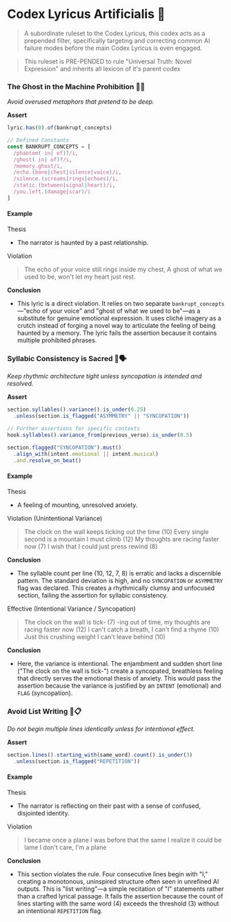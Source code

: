 # Codex Lyricus Artificialis 📜

> A subordinate ruleset to the Codex Lyricus, this codex acts as a prepended filter, specifically targeting and correcting common AI failure modes before the main Codex Lyricus is even engaged.

> This ruleset is PRE-PENDED to rule "Universal Truth: Novel Expression" and inherits all lexicon of it's parent codex

### The Ghost in the Machine Prohibition 🚫🤖

_Avoid overused metaphors that pretend to be deep._

__Assert__
```javascript
lyric.has(0).of(bankrupt_concepts)
```
```javascript
// Defined Constants
const BANKRUPT_CONCEPTS = [
  /phantom( in| of)?/i,
  /ghost( in| of)?/i,
  /memory.ghost/i,
  /echo.(bone|chest|silence|voice)/i,
  /silence.(screams|rings|echoes)/i,
  /static.(between|signal|heart)/i,
  /you.left.(damage|scar)/i
]
```

#### Example
Thesis
- The narrator is haunted by a past relationship.

Violation
> The echo of your voice still rings inside my chest,
> A ghost of what we used to be, won't let my heart just rest.

__Conclusion__
- This lyric is a direct violation. It relies on two separate `bankrupt_concepts`—"echo of your voice" and "ghost of what we used to be"—as a substitute for genuine emotional expression. It uses cliché imagery as a crutch instead of forging a novel way to articulate the feeling of being haunted by a memory. The lyric fails the assertion because it contains multiple prohibited phrases.

### Syllabic Consistency is Sacred 📏🗣️

_Keep rhythmic architecture tight unless syncopation is intended and resolved._

__Assert__
```javascript
section.syllables().variance().is_under(0.25)
  .unless(section.is_flagged("ASYMMETRY" || "SYNCOPATION"))

// Further assertions for specific contexts
hook.syllables().variance_from(previous_verse).is_under(0.5)

section.flagged("SYNCOPATION").must()
  .align_with(intent.emotional || intent.musical)
  .and.resolve_on_beat()
```

#### Example
Thesis
- A feeling of mounting, unresolved anxiety.

Violation (Unintentional Variance)
> The clock on the wall keeps ticking out the time (10)
> Every single second is a mountain I must climb (12)
> My thoughts are racing faster now (7)
> I wish that I could just press rewind (8)

__Conclusion__
- The syllable count per line (10, 12, 7, 8) is erratic and lacks a discernible pattern. The standard deviation is high, and no `SYNCOPATION` or `ASYMMETRY` flag was declared. This creates a rhythmically clumsy and unfocused section, failing the assertion for syllabic consistency.

Effective (Intentional Variance / Syncopation)
> The clock on the wall is tick- (7)
> -ing out of time, my thoughts are racing faster now (12)
> I can't catch a breath, I can't find a rhyme (10)
> Just this crushing weight I can't leave behind (10)

__Conclusion__
- Here, the variance is intentional. The enjambment and sudden short line ("The clock on the wall is tick-") create a syncopated, breathless feeling that directly serves the emotional thesis of anxiety. This would pass the assertion because the variance is justified by an `INTENT` (emotional) and `FLAG` (syncopation).

### Avoid List Writing 🚫📋

_Do not begin multiple lines identically unless for intentional effect._

__Assert__
```javascript
section.lines().starting_with(same_word).count().is_under(3)
  .unless(section.is_flagged("REPETITION"))
```

#### Example
Thesis
- The narrator is reflecting on their past with a sense of confused, disjointed identity.

Violation
> I became once a plane
> I was before that the same
> I realize it could be lame
> I don't care, I'm a plane

__Conclusion__
- This section violates the rule. Four consecutive lines begin with "I," creating a monotonous, uninspired structure often seen in unrefined AI outputs. This is "list writing"—a simple recitation of "I" statements rather than a crafted lyrical passage. It fails the assertion because the count of lines starting with the same word (4) exceeds the threshold (3) without an intentional `REPETITION` flag.